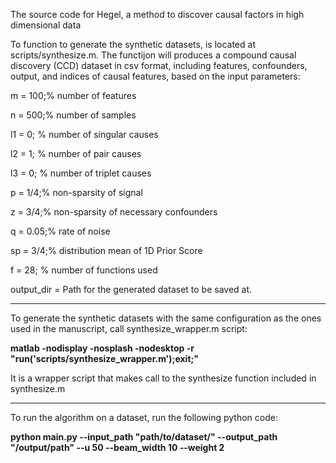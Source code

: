 The source code for Hegel, a method to discover causal factors in high dimensional data

To function to generate the synthetic datasets, is located at scripts/synthesize.m. The functijon will produces a compound causal discovery (CCD) dataset in csv format, including features, confounders, output, and indices of causal features, based on the input parameters:
 

m = 100;% number of features

n = 500;% number of samples

l1 = 0;	% number of singular causes

l2 = 1;	% number of pair causes

l3 = 0; % number of triplet causes

p = 1/4;% non-sparsity of signal

z = 3/4;% non-sparsity of necessary confounders

q = 0.05;% rate of noise

sp = 3/4;% distribution mean of 1D Prior Score

f = 28; % number of functions used

output_dir = Path for the generated dataset to be saved at.

----------------------

To generate the synthetic datasets with the same configuration as the ones used in the manuscript, call synthesize_wrapper.m script:

**matlab -nodisplay -nosplash -nodesktop -r "run('scripts/synthesize_wrapper.m');exit;"**


It is a wrapper script that makes call to the synthesize function included in synthesize.m

----------------------
To run the algorithm on a dataset, run the following python code:

**python main.py --input_path "path/to/dataset/" --output_path "/output/path" --u 50 --beam_width 10 --weight 2**




